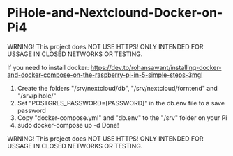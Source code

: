 # PiHole-and-Nextclound-Docker-on-Pi4

WRNING! This project does NOT USE HTTPS! ONLY INTENDED FOR USSAGE IN CLOSED NETWORKS OR TESTING.

If you need to install docker: https://dev.to/rohansawant/installing-docker-and-docker-compose-on-the-raspberry-pi-in-5-simple-steps-3mgl

1. Create the folders "/srv/nextcloud/db", "/srv/nextcloud/forntend" and "/srv/pihole/"
2. Set "POSTGRES_PASSWORD=[PASSWORD]" in the db.env file to a save password
3. Copy "docker-compose.yml" and "db.env" to the "/srv" folder on your Pi
4. sudo docker-compose up -d
Done!

WRNING! This project does NOT USE HTTPS! ONLY INTENDED FOR USSAGE IN CLOSED NETWORKS OR TESTING.
